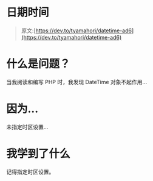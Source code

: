 # 日期时间

> 原文:[https://dev.to/tyamahori/datetime-ad6](https://dev.to/tyamahori/datetime-ad6)

# [](#what-is-a-problem)什么是问题？

当我阅读和编写 PHP 时，我发现 DateTime 对象不起作用...

# [](#because-)因为...

未指定时区设置...

# [](#what-i-learned)我学到了什么

记得指定时区设置。